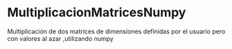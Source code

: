 # MultiplicacionMatricesNumpy
Multiplicación de dos matrices de dimensiones definidas por el usuario pero con valores al azar ,utilizando numpy
